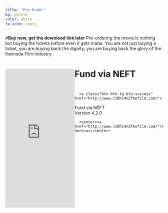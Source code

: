 ```yaml
---
title: "Pre-Order"
bg: purple
color: white
fa-icon: users
---
```

#**Buy now, get the download link later**
Pre-ordering the movie is nothing but buying the tickets before even it gets made. You are not just buying a ticket, you are buying back the dignity, you are buying back the glory of the Kannada Film Industry.

<div>
<div style="float: left;">
<iframe src="https://www.indiegogo.com/project/to-make-c10-h14-n2-film-in-kannada/embedded" width="222px" height="445px" frameborder="0" scrolling="no"></iframe>
</div>

  <div >
      <h1>Fund via NEFT<h1></h1>
      
      <a class="btn btn-lg btn-success" href="http://www.c10h14n2thefilm.com/">
  <i class="fa fa-flag fa-2x pull-left"></i>Fund via NEFT<br>Version 4.2.0</a>
  
  
      <center><a href="http://www.c10h14n2thefilm.com/">Go here<a></center>
  </div>

</div>

